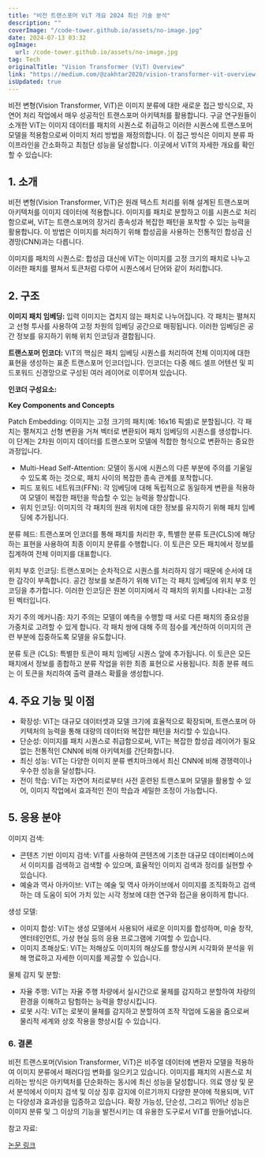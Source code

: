 ```yaml
---
title: "비전 트랜스포머 ViT 개요 2024 최신 기술 분석"
description: ""
coverImage: "/code-tower.github.io/assets/no-image.jpg"
date: 2024-07-13 03:32
ogImage: 
  url: /code-tower.github.io/assets/no-image.jpg
tag: Tech
originalTitle: "Vision Transformer (ViT) Overview"
link: "https://medium.com/@zakhtar2020/vision-transformer-vit-overview-1baa0d173ab5"
isUpdated: true
---
```






비전 변형(Vision Transformer, ViT)은 이미지 분류에 대한 새로운 접근 방식으로, 자연어 처리 작업에서 매우 성공적인 트랜스포머 아키텍처를 활용합니다. 구글 연구원들이 소개한 ViT는 이미지 데이터를 패치의 시퀀스로 취급하고 이러한 시퀀스에 트랜스포머 모델을 적용함으로써 이미지 처리 방법을 재정의합니다. 이 접근 방식은 이미지 분류 파이프라인을 간소화하고 최첨단 성능을 달성합니다. 이곳에서 ViT의 자세한 개요를 확인할 수 있습니다:

## 1. 소개

비전 변형(Vision Transformer, ViT)은 원래 텍스트 처리를 위해 설계된 트랜스포머 아키텍처를 이미지 데이터에 적용합니다. 이미지를 패치로 분할하고 이를 시퀀스로 처리함으로써, ViT는 트랜스포머의 장거리 종속성과 복잡한 패턴을 포착할 수 있는 능력을 활용합니다. 이 방법은 이미지를 처리하기 위해 합성곱을 사용하는 전통적인 합성곱 신경망(CNN)과는 다릅니다.

이미지를 패치의 시퀀스로: 합성곱 대신에 ViT는 이미지를 고정 크기의 패치로 나누고 이러한 패치를 펼쳐서 토큰처럼 다루어 시퀀스에서 단어와 같이 처리합니다.

<div class="content-ad"></div>

## 2. 구조

**이미지 패치 임베딩:** 입력 이미지는 겹치지 않는 패치로 나누어집니다. 각 패치는 펼쳐지고 선형 투사를 사용하여 고정 차원의 임베딩 공간으로 매핑됩니다. 이러한 임베딩은 공간 정보를 유지하기 위해 위치 인코딩과 결합됩니다.

**트랜스포머 인코더:** ViT의 핵심은 패치 임베딩 시퀀스를 처리하여 전체 이미지에 대한 표현을 생성하는 표준 트랜스포머 인코더입니다. 인코더는 다중 헤드 셀프 어텐션 및 피드포워드 신경망으로 구성된 여러 레이어로 이루어져 있습니다.

**인코더 구성요소:**

<div class="content-ad"></div>

**Key Components and Concepts**

Patch Embedding: 이미지는 고정 크기의 패치(예: 16x16 픽셀)로 분할됩니다. 각 패치는 펼쳐지고 선형 변환을 거쳐 벡터로 변환되어 패치 임베딩의 시퀀스를 생성합니다. 이 단계는 2차원 이미지 데이터를 트랜스포머 모델에 적합한 형식으로 변환하는 중요한 과정입니다.

- Multi-Head Self-Attention: 모델이 동시에 시퀀스의 다른 부분에 주의를 기울일 수 있도록 하는 것으로, 패치 사이의 복잡한 종속 관계를 포착합니다.
- 피드 포워드 네트워크(FFN): 각 임베딩에 대해 독립적으로 동일하게 변환을 적용하여 모델이 복잡한 패턴을 학습할 수 있는 능력을 향상합니다.
- 위치 인코딩: 이미지의 각 패치의 원래 위치에 대한 정보를 유지하기 위해 패치 임베딩에 추가됩니다.

분류 헤드: 트랜스포머 인코더를 통해 패치를 처리한 후, 특별한 분류 토큰(CLS)에 해당하는 표현을 사용하여 최종 이미지 분류를 수행합니다. 이 토큰은 모든 패치에서 정보를 집계하여 전체 이미지를 대표합니다.

<div class="content-ad"></div>

위치 부호 인코딩: 트랜스포머는 순차적으로 시퀀스를 처리하지 않기 때문에 순서에 대한 감각이 부족합니다. 공간 정보를 보존하기 위해 ViT는 각 패치 임베딩에 위치 부호 인코딩을 추가합니다. 이러한 인코딩은 원본 이미지에서 각 패치의 위치를 나타내는 고정된 벡터입니다.

자기 주의 메커니즘: 자기 주의는 모델이 예측을 수행할 때 서로 다른 패치의 중요성을 가중치로 고려할 수 있게 합니다. 각 패치 쌍에 대해 주의 점수를 계산하여 이미지의 관련 부분에 집중하도록 모델을 유도합니다.

분류 토큰 (CLS): 특별한 토큰이 패치 임베딩 시퀀스 앞에 추가됩니다. 이 토큰은 모든 패치에서 정보를 종합하고 분류 작업을 위한 최종 표현으로 사용됩니다. 최종 분류 헤드는 이 토큰을 처리하여 출력 클래스 확률을 생성합니다.

## 4. 주요 기능 및 이점

<div class="content-ad"></div>

- 확장성: ViT는 대규모 데이터셋과 모델 크기에 효율적으로 확장되며, 트랜스포머 아키텍처의 능력을 통해 대량의 데이터와 복잡한 패턴을 처리할 수 있습니다.
- 단순성: 이미지를 패치 시퀀스로 취급함으로써, ViT는 복잡한 합성곱 레이어가 필요 없는 전통적인 CNN에 비해 아키텍처를 간단화합니다.
- 최신 성능: ViT는 다양한 이미지 분류 벤치마크에서 최신 CNN에 비해 경쟁력이나 우수한 성능을 달성합니다.
- 전이 학습: ViT는 자연어 처리로부터 사전 훈련된 트랜스포머 모델을 활용할 수 있어, 이미지 작업에서 효과적인 전이 학습과 세밀한 조정이 가능합니다.

## 5. 응용 분야

이미지 검색:

- 콘텐츠 기반 이미지 검색: ViT를 사용하여 콘텐츠에 기초한 대규모 데이터베이스에서 이미지를 검색하고 검색할 수 있으며, 효율적인 이미지 검색과 정리를 실현할 수 있습니다.
- 예술과 역사 아카이브: ViT는 예술 및 역사 아카이브에서 이미지를 조직화하고 검색하는 데 도움이 되어 가치 있는 시각 정보에 대한 연구와 접근을 용이하게 합니다.

<div class="content-ad"></div>

생성 모델:

- 이미지 합성: ViT는 생성 모델에서 사용되어 새로운 이미지를 합성하며, 미술 창작, 엔터테인먼트, 가상 현실 등의 응용 프로그램에 기여할 수 있습니다.
- 이미지 초해상도: ViT는 저해상도 이미지의 해상도를 향상시켜 시각화와 분석을 위해 명료하고 자세한 이미지를 제공할 수 있습니다.

물체 감지 및 분할:

- 자율 주행: ViT는 자율 주행 차량에서 실시간으로 물체를 감지하고 분할하여 차량의 환경을 이해하고 탐험하는 능력을 향상시킵니다.
- 로봇 시각: ViT는 로봇이 물체를 감지하고 분할하여 조작 작업에 도움을 줌으로써 물리적 세계와 상호 작용을 향상시킬 수 있습니다.

<div class="content-ad"></div>

### 6. 결론

비전 트랜스포머(Vision Transformer, ViT)은 비주얼 데이터에 변환자 모델을 적용하여 이미지 분류에서 패러다임 변화를 일으키고 있습니다. 이미지를 패치의 시퀀스로 처리하는 방식은 아키텍처를 단순화하는 동시에 최신 성능을 달성합니다. 의료 영상 및 문서 분석에서 이미지 검색 및 이상 징후 감지에 이르기까지 다양한 분야에 적용되며, ViT는 다양성과 효과성을 입증하고 있습니다. 확장 가능성, 단순성, 그리고 뛰어난 성능은 이미지 분류 및 그 이상의 기능을 발전시키는 데 유용한 도구로서 ViT를 만들어냅니다.

참고 자료:

[논문 링크](https://arxiv.org/abs/2010.11929)